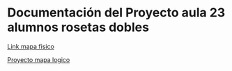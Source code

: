# Documentación del Proyecto aula 23 alumnos rosetas dobles
[Link mapa fisico](https://docs.google.com/document/d/1UHy4xz37rO24K3ZTytIViysswj9KF7SCkpvkMXq_3XY/edit#heading=h.lxgdhoy9tdsj/)

[Proyecto mapa logico]([https://drive.google.com/drive/folders/1xrY63srnnd1QmpgkDEvcVEdT7piDMAPQ](https://drive.google.com/file/d/1DkxgHoYwsgNJtQE66Eud2KvnT12XWIt1/view?usp=drive_link)https://drive.google.com/file/d/1DkxgHoYwsgNJtQE66Eud2KvnT12XWIt1/view?usp=drive_link)

